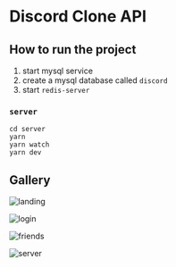 # Discord Clone API

## How to run the project
1. start mysql service
2. create a mysql database called `discord`
3. start `redis-server`

### `server`
```
cd server
yarn
yarn watch
yarn dev
```

## Gallery

![landing](https://user-images.githubusercontent.com/73872769/162990058-310ad207-e936-4230-88a5-53e2902b6ad5.png)

![login](https://user-images.githubusercontent.com/73872769/162990089-3ae063c7-ee93-4208-840b-6aa1c2aa0789.png)

![friends](https://user-images.githubusercontent.com/73872769/162990125-4dfb5fb0-9cd1-4d8a-85f6-772cde227e1f.png)

![server](https://user-images.githubusercontent.com/73872769/162990166-91af95eb-4373-41e7-83fb-adace85105f3.png)
